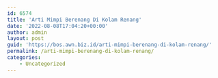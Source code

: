 ```yaml
---
id: 6574
title: 'Arti Mimpi Berenang Di Kolam Renang'
date: '2022-08-08T17:04:20+00:00'
author: admin
layout: post
guid: 'https://bos.awn.biz.id/arti-mimpi-berenang-di-kolam-renang/'
permalink: /arti-mimpi-berenang-di-kolam-renang/
categories:
    - Uncategorized
---
```


